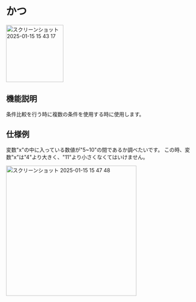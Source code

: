 # かつ
<img width="156" alt="スクリーンショット 2025-01-15 15 43 17" src="https://github.com/user-attachments/assets/c5fe5c98-eb5d-4681-bd67-e1335bc7c472" />

## 機能説明
条件比較を行う時に複数の条件を使用する時に使用します。

## 仕様例
変数"x"の中に入っている数値が"5~10"の間であるか調べたいです。
この時、変数"x"は"4"より大きく、"11"より小さくなくてはいけません。

<img width="355" alt="スクリーンショット 2025-01-15 15 47 48" src="https://github.com/user-attachments/assets/38e2c281-68bd-4a93-a9c9-78e0e3f982be" />

